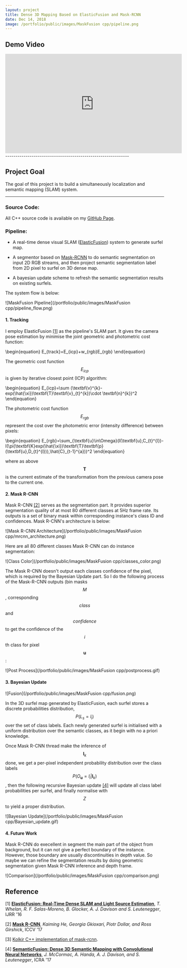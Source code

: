 ```yaml
---
layout: project
title: Dense 3D Mapping Based on ElasticFusion and Mask-RCNN
date: Dec 14, 2018
image: /portfolio/public/images/MaskFusion cpp/pipeline.png
---
```


## Demo Video

<iframe width="560" height="315" src="https://www.youtube.com/embed/9d0Szh7lkns" frameborder="0" allow="accelerometer; autoplay; encrypted-media; gyroscope; picture-in-picture" allowfullscreen></iframe>
-------------------------------------------------------------
     
## Project Goal
The goal of this project is to build a simultaneously localization and semantic mapping (SLAM) system.
     
-------------------------------------------------------------

### Source Code:
All C++ source code is available on my [GitHub Page](https://github.com/msr-peng/maskfusion_cpp).

### Pipeline:
- A real-time dense visual SLAM ([ElasticFusion](https://github.com/mp3guy/ElasticFusion)) system to generate surfel map.

- A segmentor based on [Mask-RCNN](https://www.youtube.com/watch?v=OOT3UIXZztE) to do semantic segmentation on input 2D RGB streams, and then project semantic segmentation label from 2D pixel to surfel on 3D dense map.

- A bayesian update scheme to refresh the semantic segmentation results on existing surfels.
     
The system flow is below:
     
![MaskFusion Pipeline](/portfolio/public/images/MaskFusion cpp/pipeline_flow.png)
     
#### 1. Tracking
I employ ElasticFusion [[1]](http://www.thomaswhelan.ie/Whelan16ijrr.pdf) as the pipeline's SLAM part. It gives the camera pose estimation by minimise the joint geometric and photometric cost function:
     
\begin{equation}
E_{track}=E_{icp}+w_{rgb}E_{rgb}
\end{equation}
     
The geometric cost function $$ E_{icp} $$ is given by iterative closest point (ICP) algorithm:
     
\begin{equation}
E_{icp}=\sum (\textbf{v}^{k}-exp(\hat{\xi})\textbf{T}\textbf{v}_{t}^{k})\cdot \textbf{n}^{k})^2
\end{equation}
     
The photometric cost function $$ E_{rgb} $$ represent the cost over the photometric error (intensity difference) between pixels:
     
\begin{equation}
E_{rgb}=\sum_{\textbf{u}\in\Omega}(I(\textbf{u},C_{t}^{l})-I(\pi(\textbf{K}exp(\hat{\xi})\textbf{T}\textbf{p}(\textbf{u},D_{t}^{l})),\hat{C}_{t-1}^{a}))^2
\end{equation}
     
where as above $$ \textbf{T} $$ is the current estimate of the transformation from the previous camera pose to the current one.
     
#### 2. Mask R-CNN
Mask R-CNN [[2]](https://research.fb.com/wp-content/uploads/2017/08/maskrcnn.pdf) serves as the segmentation part. It provides superior segmentation quality of at most 80 different classes at 5Hz frame rate. Its outputs is a set of binary mask within corresponding instance's class ID and confidences. Mask R-CNN's architecture is below:
     
![Mask R-CNN Architecture](/portfolio/public/images/MaskFusion cpp/mrcnn_architecture.png)
     
Here are all 80 different classes Mask R-CNN can do instance segmentation:
     
![Class Color](/portfolio/public/images/MaskFusion cpp/classes_color.png)
     
The Mask R-CNN doesn't output each classes confidence of the pixel, which is required by the Bayesian Update part. So I do the following process of the Mask-R-CNN outputs (bin masks $$ M $$, corresponding $$ class $$ and $$ confidence $$ to get the confidence of the $$i$$ th class for pixel $$\textbf{u}$$:
     
![Post Process](/portfolio/public/images/MaskFusion cpp/postprocess.gif)
     
#### 3. Bayesian Update
![Fusion](/portfolio/public/images/MaskFusion cpp/fusion.png)

In the 3D surfel map generated by ElasticFusion, each surfel stores a discrete probabilities distribution, $$ P(L_s=l_i) $$ over the set of class labels. Each newly generated surfel is initialised with a uniform distribution over the semantic classes, as it begin with no a priori knowledge.

Once Mask R-CNN thread make the inference of $$ \textbf{I}_k $$ done, we get a per-pixel independent probability distribution over the class labels $$ P(O_{\textbf{u}}=l_{i} \vert \textbf{I}_{k}) $$, then the following recursive Bayesian update [[4]](http://wp.doc.ic.ac.uk/bjm113/wp-content/uploads/sites/113/2017/07/SemanticFusion_ICRA17_CameraReady.pdf) will update all class label probabilities per surfel, and finally normalise with $$ Z $$ to yield a proper distribution.
     
![Bayesian Update](/portfolio/public/images/MaskFusion cpp/Bayesian_update.gif)

#### 4. Future Work
Mask R-CNN do execellent in segment the main part of the object from background, but it can not give a perfect boundary of the instance. However, those boundary are usually discontinuities in depth value. So maybe we can refine the segmentation results by doing geometric segmentation given Mask R-CNN inference and depth frame.
     
![Comparison](/portfolio/public/images/MaskFusion cpp/comparison.png)

## Reference
[1] **[ElasticFusion: Real-Time Dense SLAM and Light Source Estimation](http://www.thomaswhelan.ie/Whelan16ijrr.pdf)**, *T. Whelan, R. F. Salas-Moreno, B. Glocker, A. J. Davison and S. Leutenegger*, IJRR '16
     
[2] **[Mask R-CNN](https://research.fb.com/wp-content/uploads/2017/08/maskrcnn.pdf)**, *Kaiming He, Georgia Gkioxari, Piotr Dollar, and Ross Girshick*, ICCV '17
     
[3] [Kolkir C++ implementation of mask-rcnn](https://github.com/Kolkir/mlcpp/tree/master/mask_rcnn_pytorch).
     
[4] **[SemanticFusion: Dense 3D Semantic Mapping with Convolutional Neural Networks](http://wp.doc.ic.ac.uk/bjm113/wp-content/uploads/sites/113/2017/07/SemanticFusion_ICRA17_CameraReady.pdf)**, *J. McCormac, A. Handa, A. J. Davison, and S. Leutenegger*, ICRA '17
